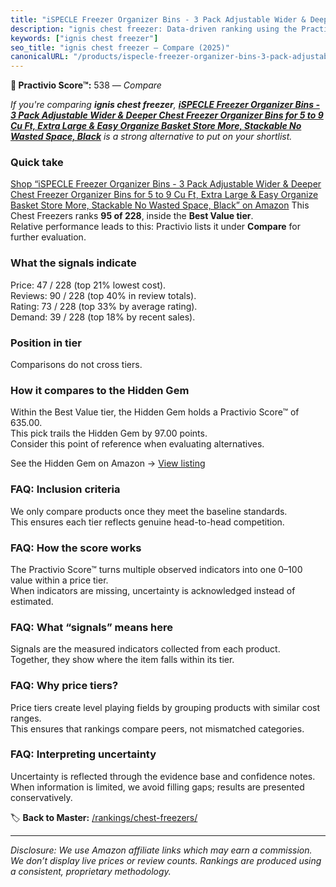 ```yaml
---
title: "iSPECLE Freezer Organizer Bins - 3 Pack Adjustable Wider & Deeper Chest Freezer Organizer Bins for 5 to 9 Cu Ft, Extra Large & Easy Organize Basket Store More, Stackable No Wasted Space, Black"
description: "ignis chest freezer: Data-driven ranking using the Practivio Score™. Positioned by quality, value, demand, findability, momentum."
keywords: ["ignis chest freezer"]
seo_title: "ignis chest freezer — Compare (2025)"
canonicalURL: "/products/ispecle-freezer-organizer-bins-3-pack-adjustable-wider-deeper-chest-freezer-organizer-bins-for-5-to-9-cu-ft-extra-large-easy-organize-basket-store-more-stackable-no-wasted-space-black-B0DR7RHG7Y/"
---
```


**🛒 Practivio Score™:** 538 — _Compare_


*If you're comparing **ignis chest freezer**, **[iSPECLE Freezer Organizer Bins - 3 Pack Adjustable Wider & Deeper Chest Freezer Organizer Bins for 5 to 9 Cu Ft, Extra Large & Easy Organize Basket Store More, Stackable No Wasted Space, Black](https://www.amazon.com/dp/B0DR7RHG7Y?tag=practivio-20)** is a strong alternative to put on your shortlist.*
### Quick take
[Shop “iSPECLE Freezer Organizer Bins - 3 Pack Adjustable Wider & Deeper Chest Freezer Organizer Bins for 5 to 9 Cu Ft, Extra Large & Easy Organize Basket Store More, Stackable No Wasted Space, Black” on Amazon](https://www.amazon.com/dp/B0DR7RHG7Y?tag=practivio-20)
This Chest Freezers ranks **95 of 228**, inside the **Best Value tier**.  
Relative performance leads to this: Practivio lists it under **Compare** for further evaluation.

### What the signals indicate
Price: 47 / 228 (top 21% lowest cost).  
Reviews: 90 / 228 (top 40% in review totals).  
Rating: 73 / 228 (top 33% by average rating).  
Demand: 39 / 228 (top 18% by recent sales).

### Position in tier
Comparisons do not cross tiers.

### How it compares to the Hidden Gem
Within the Best Value tier, the Hidden Gem holds a Practivio Score™ of 635.00.  
This pick trails the Hidden Gem by 97.00 points.  
Consider this point of reference when evaluating alternatives.  

See the Hidden Gem on Amazon → [View listing](https://www.amazon.com/dp/B07H463Q6Y?tag=practivio-20)

### FAQ: Inclusion criteria
We only compare products once they meet the baseline standards.  
This ensures each tier reflects genuine head-to-head competition.

### FAQ: How the score works
The Practivio Score™ turns multiple observed indicators into one 0–100 value within a price tier.  
When indicators are missing, uncertainty is acknowledged instead of estimated.

### FAQ: What “signals” means here
Signals are the measured indicators collected from each product.  
Together, they show where the item falls within its tier.

### FAQ: Why price tiers?
Price tiers create level playing fields by grouping products with similar cost ranges.  
This ensures that rankings compare peers, not mismatched categories.

### FAQ: Interpreting uncertainty
Uncertainty is reflected through the evidence base and confidence notes.  
When information is limited, we avoid filling gaps; results are presented conservatively.

<!-- Missing template for Compare/CompareWithinPriceClass -->


🏷️ **Back to Master:** [/rankings/chest-freezers/](/rankings/chest-freezers/)

---
_Disclosure: We use Amazon affiliate links which may earn a commission. We don’t display live prices or review counts. Rankings are produced using a consistent, proprietary methodology._
